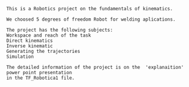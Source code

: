      
    This is a Robotics project on the fundamentals of kinematics. 

    We choosed 5 degrees of freedom Robot for welding aplications.

    The project has the following subjects:
    Workspace and reach of the task
    Direct kinematics
    Inverse kinematic
    Generating the trajectories
    Simulation
    
    The detailed information of the project is on the  'explanaition'  power point presentation
    in the TF_Robotica1 file.
